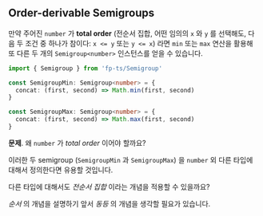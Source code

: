 ## Order-derivable Semigroups

만약 주어진 `number` 가 **total order** (전순서 집합, 어떤 임의의 `x` 와 `y` 를 선택해도, 다음 두 조건 중 하나가 참이다: `x <= y` 또는 `y <= x`) 라면 `min` 또는 `max` 연산을 활용해 또 다른 두 개의 `Semigroup<number>` 인스턴스를 얻을 수 있습니다.

```typescript
import { Semigroup } from 'fp-ts/Semigroup'

const SemigroupMin: Semigroup<number> = {
  concat: (first, second) => Math.min(first, second)
}

const SemigroupMax: Semigroup<number> = {
  concat: (first, second) => Math.max(first, second)
}
```

**문제**. 왜 `number` 가 _total order_ 이어야 할까요?

이러한 두 semigroup (`SemigroupMin` 과 `SemigroupMax`) 을 `number` 외 다른 타입에 대해서 정의한다면 유용할 것입니다.

다른 타입에 대해서도 _전순서 집합_ 이라는 개념을 적용할 수 있을까요?

_순서_ 의 개념을 설명하기 앞서 _동등_ 의 개념을 생각할 필요가 있습니다.
